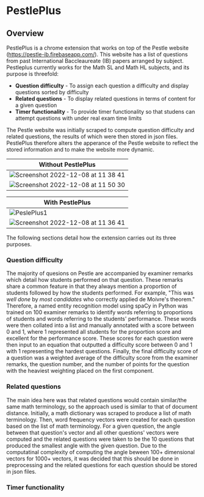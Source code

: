 # PestlePlus
## Overview
PestlePlus is a chrome extension that works on top of the Pestle website (https://pestle-ib.firebaseapp.com/). This website has a list of questions from past International Baccleaureate (IB) papers arranged by subject. Pestleplus currently works for the Math SL and Math HL subjects, and its purpose is threefold:
- **Question difficulty** - To assign each question a difficulty and display questions sorted by difficulty
- **Related questions** - To display related questions in terms of content for a given question
- **Timer functionality** - To provide timer functionality so that studens can attempt questions with under real exam time limits 

The Pestle website was initially scraped to compute question difficulty and related questions, the results of which were then stored in json files. PestlePlus therefore alters the apperance of the Pestle website to reflect the stored information and to make the website more dynamic.

|Without PestlePlus|
|---|
|![Screenshot 2022-12-08 at 11 38 41](https://user-images.githubusercontent.com/46422100/206428991-a976aa83-4349-4a7b-aac4-4753846ce7fc.png)|
|![Screenshot 2022-12-08 at 11 50 30](https://user-images.githubusercontent.com/46422100/206429127-d789ce34-8e3e-443a-9bb6-1ae256a31a2d.png)| 

|With PestlePlus|
|---|
|![PeslePlus1](https://user-images.githubusercontent.com/46422100/206429358-85ce2c62-dce5-4696-a874-1a2367599a53.png)|
|![Screenshot 2022-12-08 at 11 36 41](https://user-images.githubusercontent.com/46422100/206429385-cb0d92ac-ae1d-46f5-bafe-3a0985112ffd.png)| 

The following sections detail how the extension carries out its three purposes. 

### Question difficulty

The majority of quesions on Pestle are accompanied by examiner remarks which detail how students performed on that question. These remarks share a common feature in that they always mention a proportion of students followed by how the students performed. For example, "This was *well done* by *most candidates* who correctly applied de Moivre's theorem." Therefore, a named entity recognition model using spaCy in Python was trained on 100 examiner remarks to identify words referring to proportions of students and words referring to the students' performance. These words were then collated into a list and manually annotated with a score between 0 and 1, where 1 represented all students for the proportion score and excellent for the performance score. These scores for each question were then input to an equation that outputted a difficulty score between 0 and 1 with 1 representing the hardest questions. Finally, the final difficulty score of a question was a weighted average of the difficulty score from the examiner remarks, the question number, and the number of points for the question with the heaviest weighting placed on the first component. 

### Related questions

The main idea here was that related questions would contain similar/the same math terminology, so the approach used is similar to that of document distance. Initially, a math dictionary was scraped to produce a list of math terminology. Then, word frequency vectors were created for each question based on the list of math terminology. For a given question, the angle between that question's vector and all other questions' vectors were computed and the related questions were taken to be the 10 questions that produced the smallest angle with the given question. Due to the computatinal complexity of computing the angle beween 100+ dimensional vectors for 1000+ vectors, it was decided that this should be done in preprocessing and the related questions for each question should be stored in json files. 

### Timer functionality



